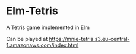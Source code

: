 # Elm-Tetris
A Tetris game implemented in Elm

Can be played at https://mnie-tetris.s3.eu-central-1.amazonaws.com/index.html
